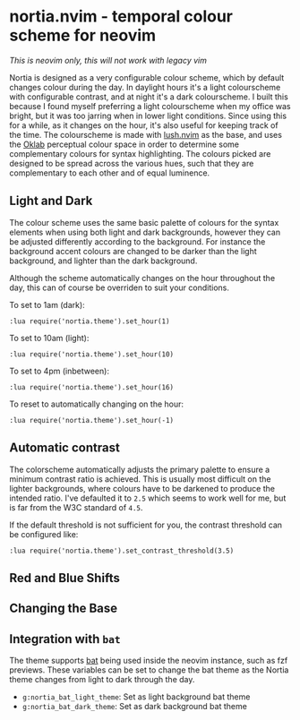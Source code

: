 # nortia.nvim - temporal colour scheme for neovim

_This is neovim only, this will not work with legacy vim_

Nortia is designed as a very configurable colour scheme, which by default
changes colour during the day. In daylight hours it's a light colourscheme with
configurable contrast, and at night it's a dark colourscheme. I built this
because I found myself preferring a light colourscheme when my office was
bright, but it was too jarring when in lower light conditions. Since using this
for a while, as it changes on the hour, it's also useful for keeping track of
the time. The colourscheme is made with
[lush.nvim](https://github.com/rktjmp/lush.nvim) as the base, and uses the
[Oklab](https://bottosson.github.io/posts/oklab/#the-oklab-color-space)
perceptual colour space in order to determine some complementary colours for
syntax highlighting. The colours picked are designed to be spread across the
various hues, such that they are complementary to each other and of equal
luminence.

## Light and Dark

The colour scheme uses the same basic palette of colours for the syntax
elements when using both light and dark backgrounds, however they can be
adjusted differently according to the background. For instance the background
accent colours are changed to be darker than the light background, and lighter
than the dark background.

Although the scheme automatically changes on the hour throughout the day, this
can of course be overriden to suit your conditions.

To set to 1am (dark):
```
:lua require('nortia.theme').set_hour(1)
```

To set to 10am (light):
```
:lua require('nortia.theme').set_hour(10)
```

To set to 4pm (inbetween):
```
:lua require('nortia.theme').set_hour(16)
```

To reset to automatically changing on the hour:
```
:lua require('nortia.theme').set_hour(-1)
```

## Automatic contrast 

The colorscheme automatically adjusts the primary palette to ensure a minimum
contrast ratio is achieved. This is usually most difficult on the lighter
backgrounds, where colours have to be darkened to produce the intended ratio.
I've defaulted it to `2.5` which seems to work well for me, but is far from
the W3C standard of `4.5`.

If the default threshold is not sufficient for you, the contrast threshold can be configured like:

```
:lua require('nortia.theme').set_contrast_threshold(3.5)
```

## Red and Blue Shifts

## Changing the Base

## Integration with `bat`

The theme supports [bat](https://github.com/sharkdp/bat) being used inside the
neovim instance, such as fzf previews. These variables can be set to change the
bat theme as the Nortia theme changes from light to dark through the day.

- `g:nortia_bat_light_theme`: Set as light background bat theme
- `g:nortia_bat_dark_theme`: Set as dark background bat theme

